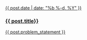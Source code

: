 
<a href="{{ post.url }}" title="{{ post.title }}">
  <article class="post-card">
    <div class="post-image" style="background-image: url('{{ post.hero_image }}'); background-color: {{ post.hero_color }}"></div>
    <div class="post-content">
      <span class="post-meta">{{ post.date | date: "%b %-d, %Y" }}</span>
      <h3>{{ post.title}}</h3>
      <p class="font--size-s">{{ post.problem_statement }}</p>
    </div>
  </article>
</a>
